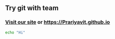 ## Try git with team

### [Visit our site](https://Prariyavit.github.io) or https://Prariyavit.github.io

```bash
echo "Hi"
```
